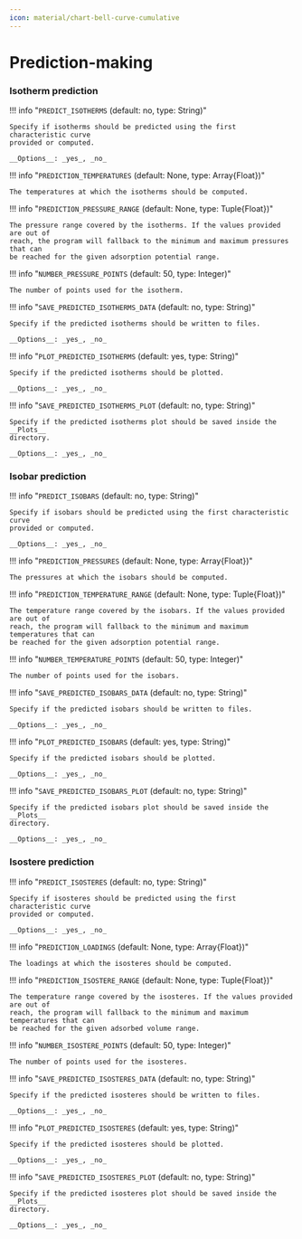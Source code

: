 ```yaml
---
icon: material/chart-bell-curve-cumulative
---
```


# Prediction-making


### Isotherm prediction

!!! info "`PREDICT_ISOTHERMS` (default: no, type: String)"

    Specify if isotherms should be predicted using the first characteristic curve 
    provided or computed.

    __Options__: _yes_, _no_


!!! info "`PREDICTION_TEMPERATURES` (default: None, type: Array{Float})"
    
    The temperatures at which the isotherms should be computed.    

         
!!! info "`PREDICTION_PRESSURE_RANGE` (default: None, type: Tuple{Float})"

    The pressure range covered by the isotherms. If the values provided are out of
    reach, the program will fallback to the minimum and maximum pressures that can
    be reached for the given adsorption potential range.
     
   
!!! info "`NUMBER_PRESSURE_POINTS` (default: 50, type: Integer)"
    
    The number of points used for the isotherm.
     

!!! info "`SAVE_PREDICTED_ISOTHERMS_DATA` (default: no, type: String)"

    Specify if the predicted isotherms should be written to files.

    __Options__: _yes_, _no_

   
!!! info "`PLOT_PREDICTED_ISOTHERMS` (default: yes, type: String)"

    Specify if the predicted isotherms should be plotted.  

    __Options__: _yes_, _no_

    
    
!!! info "`SAVE_PREDICTED_ISOTHERMS_PLOT` (default: no, type: String)"

    Specify if the predicted isotherms plot should be saved inside the __Plots__ 
    directory. 

    __Options__: _yes_, _no_


### Isobar prediction

!!! info "`PREDICT_ISOBARS` (default: no, type: String)"

    Specify if isobars should be predicted using the first characteristic curve 
    provided or computed.

    __Options__: _yes_, _no_


!!! info "`PREDICTION_PRESSURES` (default: None, type: Array{Float})"

    The pressures at which the isobars should be computed.    
        
 
!!! info "`PREDICTION_TEMPERATURE_RANGE` (default: None, type: Tuple{Float})"
    
    The temperature range covered by the isobars. If the values provided are out of
    reach, the program will fallback to the minimum and maximum temperatures that can
    be reached for the given adsorption potential range.
        

!!! info "`NUMBER_TEMPERATURE_POINTS` (default: 50, type: Integer)"

    The number of points used for the isobars.


!!! info "`SAVE_PREDICTED_ISOBARS_DATA` (default: no, type: String)"

    Specify if the predicted isobars should be written to files.

    __Options__: _yes_, _no_


!!! info "`PLOT_PREDICTED_ISOBARS` (default: yes, type: String)"

    Specify if the predicted isobars should be plotted.  

    __Options__: _yes_, _no_       
 

!!! info "`SAVE_PREDICTED_ISOBARS_PLOT` (default: no, type: String)"

    Specify if the predicted isobars plot should be saved inside the __Plots__ 
    directory. 

    __Options__: _yes_, _no_


### Isostere prediction

!!! info "`PREDICT_ISOSTERES` (default: no, type: String)"

    Specify if isosteres should be predicted using the first characteristic curve 
    provided or computed.

    __Options__: _yes_, _no_


!!! info "`PREDICTION_LOADINGS` (default: None, type: Array{Float})"

    The loadings at which the isosteres should be computed.    
       
  
!!! info "`PREDICTION_ISOSTERE_RANGE` (default: None, type: Tuple{Float})"

    The temperature range covered by the isosteres. If the values provided are out of
    reach, the program will fallback to the minimum and maximum temperatures that can
    be reached for the given adsorbed volume range.
      
  
!!! info "`NUMBER_ISOSTERE_POINTS` (default: 50, type: Integer)"

    The number of points used for the isosteres.
       

!!! info "`SAVE_PREDICTED_ISOSTERES_DATA` (default: no, type: String)"

    Specify if the predicted isosteres should be written to files.

    __Options__: _yes_, _no_ 


!!! info "`PLOT_PREDICTED_ISOSTERES` (default: yes, type: String)"

    Specify if the predicted isosteres should be plotted.  

    __Options__: _yes_, _no_
      
  
!!! info "`SAVE_PREDICTED_ISOSTERES_PLOT` (default: no, type: String)"

    Specify if the predicted isosteres plot should be saved inside the __Plots__ 
    directory. 

    __Options__: _yes_, _no_

